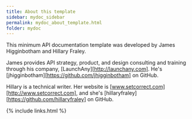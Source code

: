 ```yaml
---
title: About this template
sidebar: mydoc_sidebar
permalink: mydoc_about_template.html
folder: mydoc
---
```


This minimum API documentation template was developed by James Higginbotham and Hillary Fraley.

James provides API strategy, product, and design consulting and training through his company, [LaunchAny][http://launchany.com]. He's [jhigginbotham][https://github.com/jhigginbotham] on GitHub.

Hillary is a technical writer. Her website is [www.setcorrect.com][http://www.setcorrect.com], and she's [hillaryfraley][https://github.com/hillaryfraley] on GitHub.

{% include links.html %}
